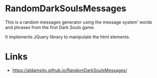 # RandomDarkSoulsMessages
This is a random messages generator using the message system' words and phrases from the first Dark Souls game.

It implements JQuery library to manipulate the html elements.

# Links
- https://aldamsito.github.io/RandomDarkSoulsMessages/
